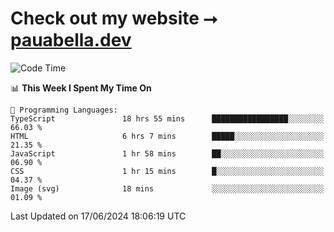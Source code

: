# Check out my website ⭢ [pauabella.dev](https://pauabella.dev)

<!--START_SECTION:waka-->
![Code Time](http://img.shields.io/badge/Code%20Time-3%2C470%20hrs%2048%20mins-blue)

📊 **This Week I Spent My Time On** 

```text
💬 Programming Languages: 
TypeScript               18 hrs 55 mins      █████████████████░░░░░░░░   66.03 % 
HTML                     6 hrs 7 mins        █████░░░░░░░░░░░░░░░░░░░░   21.35 % 
JavaScript               1 hr 58 mins        ██░░░░░░░░░░░░░░░░░░░░░░░   06.90 % 
CSS                      1 hr 15 mins        █░░░░░░░░░░░░░░░░░░░░░░░░   04.37 % 
Image (svg)              18 mins             ░░░░░░░░░░░░░░░░░░░░░░░░░   01.09 % 
```


 Last Updated on 17/06/2024 18:06:19 UTC
<!--END_SECTION:waka-->
